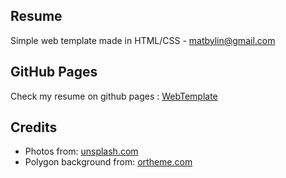## Resume
Simple web template made in HTML/CSS - matbylin@gmail.com

## GitHub Pages
Check my resume on github pages : [WebTemplate](https://matbylin.github.io/web-cv/)

## Credits
* Photos from: [unsplash.com](https://unsplash.com/)
* Polygon background from: [ortheme.com](http://ortheme.com/)